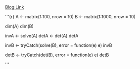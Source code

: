 [Blog Link]()

'''{r}
A <- matrix(1:100,  nrow = 10)
B <- matrix(1:1000, nrow = 10)

dim(A)
dim(B)

invA <- solve(A)
detA <- det(A)
detA

invB <- tryCatch(solve(B), error = function(e) e)
invB

detB <- tryCatch(det(B), error = function(e) e)
detB

'''
